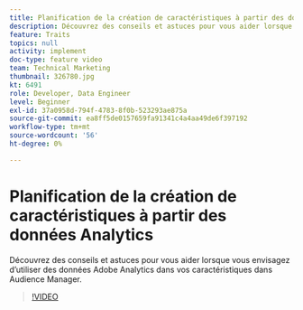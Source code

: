 ```yaml
---
title: Planification de la création de caractéristiques à partir des données Analytics
description: Découvrez des conseils et astuces pour vous aider lorsque vous envisagez d’utiliser des données Adobe Analytics dans vos caractéristiques dans Audience Manager.
feature: Traits
topics: null
activity: implement
doc-type: feature video
team: Technical Marketing
thumbnail: 326780.jpg
kt: 6491
role: Developer, Data Engineer
level: Beginner
exl-id: 37a0958d-794f-4783-8f0b-523293ae875a
source-git-commit: ea8ff5de0157659fa91341c4a4aa49de6f397192
workflow-type: tm+mt
source-wordcount: '56'
ht-degree: 0%

---
```


# Planification de la création de caractéristiques à partir des données Analytics

Découvrez des conseils et astuces pour vous aider lorsque vous envisagez d’utiliser des données Adobe Analytics dans vos caractéristiques dans Audience Manager.

>[!VIDEO](https://video.tv.adobe.com/v/326780/?quality=12&learn=on)
